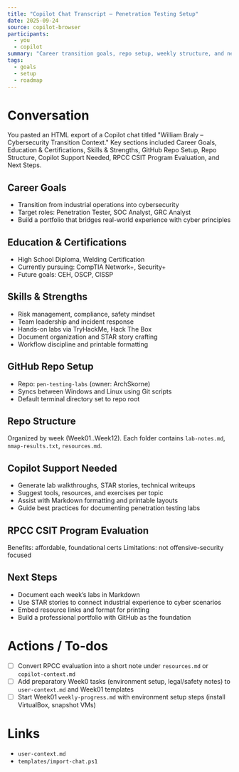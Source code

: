 ```yaml
---
title: "Copilot Chat Transcript – Penetration Testing Setup"
date: 2025-09-24
source: copilot-browser
participants:
  - you
  - copilot
summary: "Career transition goals, repo setup, weekly structure, and next steps for building the Pen-Testing-Labs portfolio."
tags:
  - goals
  - setup
  - roadmap
---
```


# Conversation
You pasted an HTML export of a Copilot chat titled "William Braly – Cybersecurity Transition Context." Key sections included Career Goals, Education & Certifications, Skills & Strengths, GitHub Repo Setup, Repo Structure, Copilot Support Needed, RPCC CSIT Program Evaluation, and Next Steps.

## Career Goals
- Transition from industrial operations into cybersecurity
- Target roles: Penetration Tester, SOC Analyst, GRC Analyst
- Build a portfolio that bridges real-world experience with cyber principles

## Education & Certifications
- High School Diploma, Welding Certification
- Currently pursuing: CompTIA Network+, Security+
- Future goals: CEH, OSCP, CISSP

## Skills & Strengths
- Risk management, compliance, safety mindset
- Team leadership and incident response
- Hands-on labs via TryHackMe, Hack The Box
- Document organization and STAR story crafting
- Workflow discipline and printable formatting

## GitHub Repo Setup
- Repo: `pen-testing-labs` (owner: ArchSkorne)
- Syncs between Windows and Linux using Git scripts
- Default terminal directory set to repo root

## Repo Structure
Organized by week (Week01..Week12). Each folder contains `lab-notes.md`, `nmap-results.txt`, `resources.md`.

## Copilot Support Needed
- Generate lab walkthroughs, STAR stories, technical writeups
- Suggest tools, resources, and exercises per topic
- Assist with Markdown formatting and printable layouts
- Guide best practices for documenting penetration testing labs

## RPCC CSIT Program Evaluation
Benefits: affordable, foundational certs
Limitations: not offensive-security focused

## Next Steps
- Document each week’s labs in Markdown
- Use STAR stories to connect industrial experience to cyber scenarios
- Embed resource links and format for printing
- Build a professional portfolio with GitHub as the foundation

# Actions / To-dos
- [ ] Convert RPCC evaluation into a short note under `resources.md` or `copilot-context.md`
- [ ] Add preparatory Week0 tasks (environment setup, legal/safety notes) to `user-context.md` and Week01 templates
- [ ] Start Week01 `weekly-progress.md` with environment setup steps (install VirtualBox, snapshot VMs)

# Links
- `user-context.md`
- `templates/import-chat.ps1`
